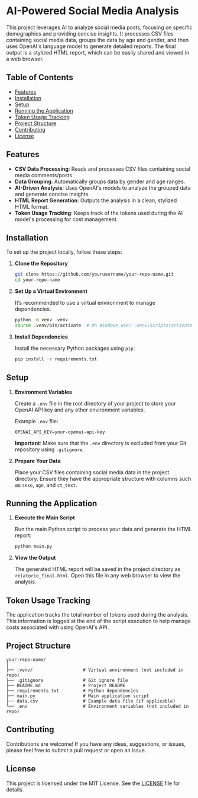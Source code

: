 # AI-Powered Social Media Analysis

This project leverages AI to analyze social media posts, focusing on specific demographics and providing concise insights. It processes CSV files containing social media data, groups the data by age and gender, and then uses OpenAI's language model to generate detailed reports. The final output is a stylized HTML report, which can be easily shared and viewed in a web browser.

## Table of Contents

- [Features](#features)
- [Installation](#installation)
- [Setup](#setup)
- [Running the Application](#running-the-application)
- [Token Usage Tracking](#token-usage-tracking)
- [Project Structure](#project-structure)
- [Contributing](#contributing)
- [License](#license)

## Features

- **CSV Data Processing**: Reads and processes CSV files containing social media comments/posts.
- **Data Grouping**: Automatically groups data by gender and age ranges.
- **AI-Driven Analysis**: Uses OpenAI's models to analyze the grouped data and generate concise insights.
- **HTML Report Generation**: Outputs the analysis in a clean, stylized HTML format.
- **Token Usage Tracking**: Keeps track of the tokens used during the AI model's processing for cost management.

## Installation

To set up the project locally, follow these steps:

1. **Clone the Repository**

   ```bash
   git clone https://github.com/yourusername/your-repo-name.git
   cd your-repo-name
   ```

2. **Set Up a Virtual Environment**

   It’s recommended to use a virtual environment to manage dependencies.

   ```bash
   python -m venv .venv
   source .venv/bin/activate  # On Windows use: .venv\Scripts\activate
   ```

3. **Install Dependencies**

   Install the necessary Python packages using `pip`:

   ```bash
   pip install -r requirements.txt
   ```

## Setup

1. **Environment Variables**

   Create a `.env` file in the root directory of your project to store your OpenAI API key and any other environment variables.

   Example `.env` file:

   ```plaintext
   OPENAI_API_KEY=your-openai-api-key
   ```

   **Important**: Make sure that the `.env` directory is excluded from your Git repository using `.gitignore`.

2. **Prepare Your Data**

   Place your CSV files containing social media data in the project directory. Ensure they have the appropriate structure with columns such as `sexo`, `age`, and `st_text`.

## Running the Application

1. **Execute the Main Script**

   Run the main Python script to process your data and generate the HTML report:

   ```bash
   python main.py
   ```

2. **View the Output**

   The generated HTML report will be saved in the project directory as `relatorio_final.html`. Open this file in any web browser to view the analysis.

## Token Usage Tracking

The application tracks the total number of tokens used during the analysis. This information is logged at the end of the script execution to help manage costs associated with using OpenAI's API.

## Project Structure

```
your-repo-name/
│
├── .venv/                   # Virtual environment (not included in repo)
├── .gitignore               # Git ignore file
├── README.md                # Project README
├── requirements.txt         # Python dependencies
├── main.py                  # Main application script
├── data.csv                 # Example data file (if applicable)
└── .env                     # Environment variables (not included in repo)
```

## Contributing

Contributions are welcome! If you have any ideas, suggestions, or issues, please feel free to submit a pull request or open an issue.

## License

This project is licensed under the MIT License. See the [LICENSE](LICENSE) file for details.